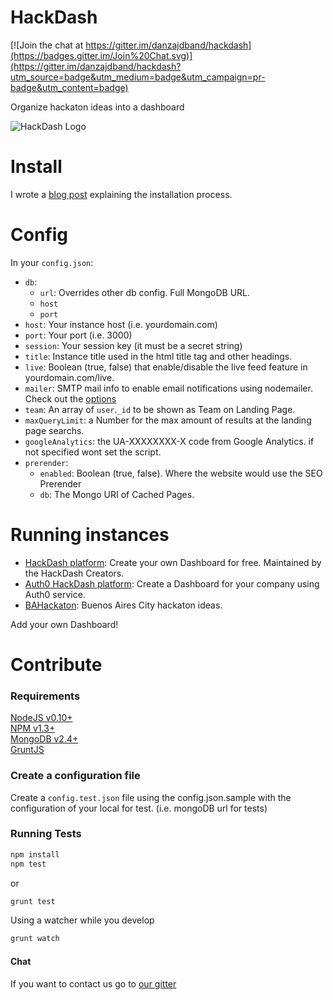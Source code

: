 HackDash
========

[![Join the chat at https://gitter.im/danzajdband/hackdash](https://badges.gitter.im/Join%20Chat.svg)](https://gitter.im/danzajdband/hackdash?utm_source=badge&utm_medium=badge&utm_campaign=pr-badge&utm_content=badge)

Organize hackaton ideas into a dashboard

![HackDash Logo](http://i.imgur.com/XLQGF3y.png)

Install
===========

I wrote a [blog post](http://zajdband.com/installing-hackdash) explaining the installation process.

Config
======

In your `config.json`:

* `db`:
	+ `url`: Overrides other db config. Full MongoDB URL.
	+ `host`
	+ `port`
* `host`: Your instance host (i.e. yourdomain.com)
* `port`: Your port (i.e. 3000)
* `session`: Your session key (it must be a secret string)
* `title`: Instance title used in the html title tag and other headings.
* `live`: Boolean (true, false) that enable/disable the live feed feature in yourdomain.com/live.
* `mailer`: SMTP mail info to enable email notifications using nodemailer. Check out the [options](https://github.com/andris9/Nodemailer#setting-up-smtp)
* `team`: An array of `user`.`_id` to be shown as Team on Landing Page.
* `maxQueryLimit`: a Number for the max amount of results at the landing page searchs.
* `googleAnalytics`: the UA-XXXXXXXX-X code from Google Analytics. if not specified wont set the script.
* `prerender`: 
	+ `enabled`: Boolean (true, false). Where the website would use the SEO Prerender 
	+ `db`: The Mongo URI of Cached Pages.

Running instances
=================

* [HackDash platform](http://hackdash.org): Create your own Dashboard for free. Maintained by the HackDash Creators.
* [Auth0 HackDash platform](http://safe-tor-9833.herokuapp.com/): Create a Dashboard for your company using Auth0 service.
* [BAHackaton](http://bahackaton.herokuapp.com): Buenos Aires City hackaton ideas.

Add your own Dashboard!


Contribute
==========

### Requirements
[NodeJS v0.10+](http://nodejs.org)  
[NPM v1.3+](http://npmjs.org/)  
[MongoDB v2.4+](http://mongodb.org)  
[GruntJS](http://gruntjs.com)  

### Create a configuration file
Create a `config.test.json` file using the config.json.sample with the configuration of your local for test. (i.e. mongoDB url for tests)

### Running Tests
```bash
npm install
npm test
```

or 

```bash
grunt test
```

Using a watcher while you develop

```bash
grunt watch
```

#### Chat
If you want to contact us go to [our gitter](https://gitter.im/danzajdband/hackdash)


